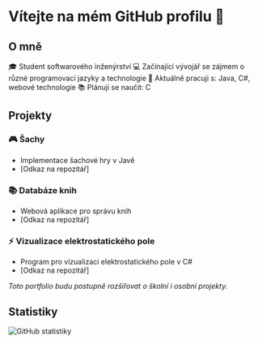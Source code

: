 # Vítejte na mém GitHub profilu 👋

## O mně
🎓 Student softwarového inženýrství
💻 Začínající vývojář se zájmem o různé programovací jazyky a technologie
🌱 Aktuálně pracuji s: Java, C#, webové technologie
📚 Plánuji se naučit: C

## Projekty
### 🎮 Šachy
- Implementace šachové hry v Javě
- [Odkaz na repozitář]

### 📚 Databáze knih
- Webová aplikace pro správu knih
- [Odkaz na repozitář]

### ⚡ Vizualizace elektrostatického pole
- Program pro vizualizaci elektrostatického pole v C#
- [Odkaz na repozitář]

_Toto portfolio budu postupně rozšiřovat o školní i osobní projekty._

## Statistiky
![GitHub statistiky](https://github-readme-stats.vercel.app/api?username=VASE_UZIVATELSKE_JMENO&show_icons=true&theme=transparent)
